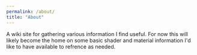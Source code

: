 ```yaml
---
permalink: /about/
title: "About"
---
```


A wiki site for gathering various information I find useful. For now this will likely become the home on some basic shader and material information I'd like to have available to refrence as needed.
